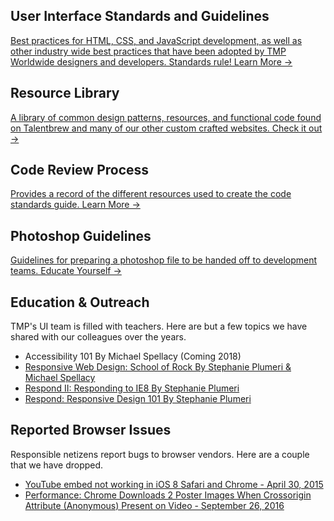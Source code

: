 
## User Interface Standards and Guidelines

[Best practices for HTML, CSS, and JavaScript development, as well as other industry wide best practices that have been adopted by TMP Worldwide designers and developers. Standards rule! Learn More &#8594;](/uid/code-standards/)

## Resource Library

[A library of common design patterns, resources, and functional code found on Talentbrew and many of our other custom crafted websites. Check it out &#8594;](/tmp-resource-library/)

## Code Review Process

[Provides a record of the different resources used to create the code standards guide. Learn More &#8594;](/uid/code-review/)

## Photoshop Guidelines

[Guidelines for preparing a photoshop file to be handed off to development teams. Educate Yourself &#8594;](/uid/photoshop-guidelines/)

## Education & Outreach

TMP's UI team is filled with teachers. Here are but a few topics we have shared with our colleagues over the years.

<ul>
	<li>Accessibility 101 By Michael Spellacy (Coming 2018)</li>
	<li><a href="/uid/rwd-school-of-rock/">Responsive Web Design: School of Rock By Stephanie Plumeri & Michael Spellacy</a></li>
	<li><a href="/uid/respond-ie8/">Respond II: Responding to IE8 By Stephanie Plumeri</a></li>
	<li><a href="/uid/respond">Respond: Responsive Design 101 By Stephanie Plumeri</a></li>
</ul>

## Reported Browser Issues

Responsible netizens report bugs to browser vendors. Here are a couple that we have dropped.

<ul>
	<li><a href="/bugs/ios-tappy-bug.html">YouTube embed not working in iOS 8 Safari and Chrome - April 30, 2015</a></li>
	<li><a href="/bugs/chrome-crossorigin.html">Performance: Chrome Downloads 2 Poster Images When Crossorigin Attribute (Anonymous) Present on Video - September 26, 2016</a></li>
</ul>
